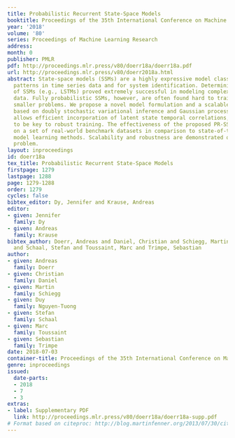 ```yaml
---
title: Probabilistic Recurrent State-Space Models
booktitle: Proceedings of the 35th International Conference on Machine Learning
year: '2018'
volume: '80'
series: Proceedings of Machine Learning Research
address: 
month: 0
publisher: PMLR
pdf: http://proceedings.mlr.press/v80/doerr18a/doerr18a.pdf
url: http://proceedings.mlr.press/v80/doerr2018a.html
abstract: State-space models (SSMs) are a highly expressive model class for learning
  patterns in time series data and for system identification. Deterministic versions
  of SSMs (e.g., LSTMs) proved extremely successful in modeling complex time series
  data. Fully probabilistic SSMs, however, are often found hard to train, even for
  smaller problems. We propose a novel model formulation and a scalable training algorithm
  based on doubly stochastic variational inference and Gaussian processes. This combination
  allows efficient incorporation of latent state temporal correlations, which we found
  to be key to robust training. The effectiveness of the proposed PR-SSM is evaluated
  on a set of real-world benchmark datasets in comparison to state-of-the-art probabilistic
  model learning methods. Scalability and robustness are demonstrated on a high dimensional
  problem.
layout: inproceedings
id: doerr18a
tex_title: Probabilistic Recurrent State-Space Models
firstpage: 1279
lastpage: 1288
page: 1279-1288
order: 1279
cycles: false
bibtex_editor: Dy, Jennifer and Krause, Andreas
editor:
- given: Jennifer
  family: Dy
- given: Andreas
  family: Krause
bibtex_author: Doerr, Andreas and Daniel, Christian and Schiegg, Martin and Nguyen-Tuong, Duy
  and Schaal, Stefan and Toussaint, Marc and Trimpe, Sebastian
author:
- given: Andreas
  family: Doerr
- given: Christian
  family: Daniel
- given: Martin
  family: Schiegg
- given: Duy
  family: Nguyen-Tuong
- given: Stefan
  family: Schaal
- given: Marc
  family: Toussaint
- given: Sebastian
  family: Trimpe
date: 2018-07-03
container-title: Proceedings of the 35th International Conference on Machine Learning
genre: inproceedings
issued:
  date-parts:
  - 2018
  - 7
  - 3
extras:
- label: Supplementary PDF
  link: http://proceedings.mlr.press/v80/doerr18a/doerr18a-supp.pdf
# Format based on citeproc: http://blog.martinfenner.org/2013/07/30/citeproc-yaml-for-bibliographies/
---
```

